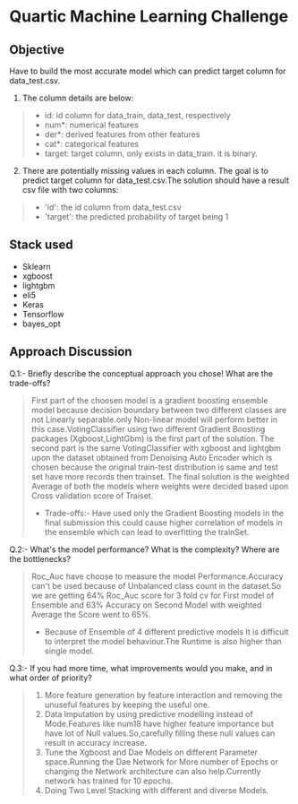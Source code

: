 # Quartic Machine Learning Challenge

## Objective
Have to build the most accurate model which can predict target column for data_test.csv. 

1. The column details are below:
> * id: id column for data_train, data_test, respectively
> * num*: numerical features
> * der*: derived features from other features
> * cat*: categorical features
> * target: target column, only exists in data_train. it is binary.
2. There are potentially missing values in each column. The goal is to predict target column for data_test.csv.The solution should have a result csv file with two columns:
> * 'id': the id column from data_test.csv
> * 'target': the predicted probability of target being 1

## Stack used
- Sklearn
- xgboost
- lightgbm
- eli5
- Keras
- Tensorflow
- bayes_opt

## Approach Discussion
Q.1:- Briefly describe the conceptual approach you chose! What are the trade-offs?
> First part of the choosen model is a gradient boosting ensemble model because decision boundary between two different classes are not Linearly separable.only Non-linear model will perform better in this case.VotingClassifier using two different Gradient Boosting packages (Xgboost,LightGbm) is the first part of the solution.
The second part is the same VotingClassifier with xgboost and lightgbm upon the dataset obtained from Denoising Auto Encoder which is chosen because the original train-test distribution is same and test set have more records then trainset.
The final solution is the weighted Average of both the models where weights were decided based upon Cross validation score of Traiset.
> - Trade-offs:- Have used only the Gradient Boosting models in the final submission this could cause higher correlation of models in the ensemble which can lead to overfitting the trainSet.

Q.2:- What's the model performance? What is the complexity? Where are the bottlenecks?
> Roc_Auc have choose to measure the model Performance.Accuracy can't be used because of Unbalanced class count in the dataset.So we are getting 64% Roc_Auc score for 3 fold cv for First model of Ensemble and 63% Accuracy on Second Model with weighted Average the Score went to 65%.
> - Because of Ensemble of 4 different predictive models It is difficult to interpret the model behaviour.The Runtime is also higher than single model.


Q.3:- If you had more time, what improvements would you make, and in what order of priority?
> 1. More feature generation by feature interaction and removing the unuseful features by keeping the useful one.
> 2. Data Imputation by using predictive modelling instead of Mode.Features like num18 have higher feature importance but have lot of Null values.So,carefully filling these null values can result in accuracy increase.
> 3. Tune the Xgboost and Dae Models on different Parameter space.Running the Dae Network for More number of Epochs or changing the Network architecture can also help.Currently network has trained for 10 epochs.
> 4. Doing Two Level Stacking with different and diverse Models.
